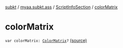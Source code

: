 [subkt](../../index.md) / [myaa.subkt.ass](../index.md) / [ScriptInfoSection](index.md) / [colorMatrix](./color-matrix.md)

# colorMatrix

`var colorMatrix: `[`ColorMatrix`](../-color-matrix/index.md)`?` [(source)](https://github.com/Myaamori/SubKt/blob/0.1.12/src/main/kotlin/myaa/subkt/ass/parser.kt#L813)
